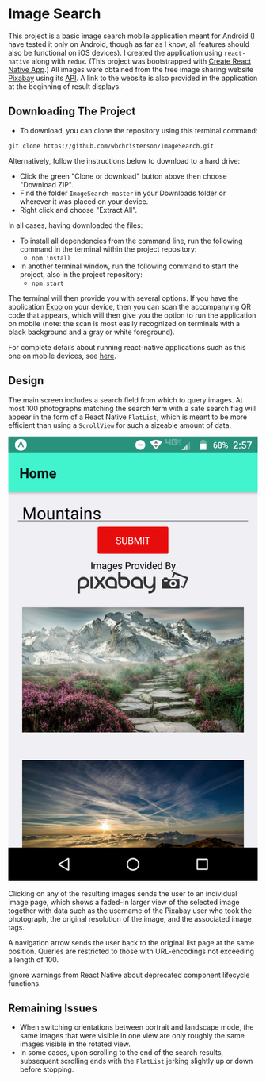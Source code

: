 # Image Search

This project is a basic image search mobile application meant for Android (I have tested it only on Android, though as far as I know, all features should also be functional on iOS devices). I created the application using `react-native` along with `redux`. (This project was bootstrapped with [Create React Native App](https://github.com/react-community/create-react-native-app).) All images were obtained from the free image sharing website [Pixabay](https://pixabay.com/) using its [API](https://pixabay.com/api/docs/). A link to the website is also provided in the application at the beginning of result displays.

## Downloading The Project

* To download, you can clone the repository using this terminal command:
```
git clone https://github.com/wbchristerson/ImageSearch.git
```

Alternatively, follow the instructions below to download to a hard drive:
* Click the green "Clone or download" button above then choose "Download ZIP".
* Find the folder `ImageSearch-master` in your Downloads folder or wherever it was placed on your device.
* Right click and choose "Extract All".

In all cases, having downloaded the files:

* To install all dependencies from the command line, run the following command in the terminal within the project repository:
    - `npm install`
* In another terminal window, run the following command to start the project, also in the project repository:
    - `npm start`

The terminal will then provide you with several options. If you have the application [Expo](https://expo.io/) on your device, then you can scan the accompanying QR code that appears, which will then give you the option to run the application on mobile (note: the scan is most easily recognized on terminals with a black background and a gray or white foreground).

For complete details about running react-native applications such as this one on mobile devices, see [here](https://github.com/react-community/create-react-native-app/blob/master/react-native-scripts/template/README.md).

## Design

The main screen includes a search field from which to query images. At most 100 photographs matching the search term with a safe search flag will appear in the form of a React Native `FlatList`, which is meant to be more efficient than using a `ScrollView` for such a sizeable amount of data.

<p align="center">
  <img src="images/Main-Page.png" alt="Main Screen">
</p>

Clicking on any of the resulting images sends the user to an individual image page, which shows a faded-in larger view of the selected image together with data such as the username of the Pixabay user who took the photograph, the original resolution of the image, and the associated image tags.

A navigation arrow sends the user back to the original list page at the same position. Queries are restricted to those with URL-encodings not exceeding a length of 100.

Ignore warnings from React Native about deprecated component lifecycle functions.

## Remaining Issues

* When switching orientations between portrait and landscape mode, the same images that were visible in one view are only roughly the same images visible in the rotated view.
* In some cases, upon scrolling to the end of the search results, subsequent scrolling ends with the `FlatList` jerking slightly up or down before stopping.
